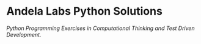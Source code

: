 # Andela Labs Python Solutions

*Python Programming Exercises in Computational Thinking and Test Driven Development.*
